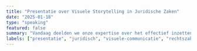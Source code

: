 ```yaml
---
title: "Presentatie over Visuele Storytelling in Juridische Zaken"
date: "2025-01-18"
type: "speaking"
featured: false
summary: "Vandaag deelden we onze expertise over het effectief inzetten van visuals en video's in complexe rechtszaken. We lieten zien hoe visuele elementen juridische argumenten kunnen versterken en complexe materie begrijpelijk maken."
labels: ["presentatie", "juridisch", "visuele-communicatie", "rechtszaken"]
---
```

